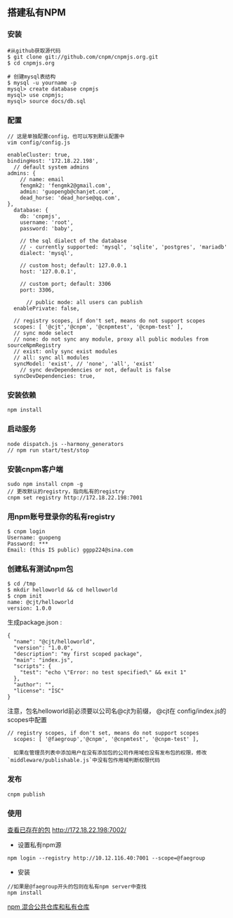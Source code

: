 ## 搭建私有NPM


### 安装
```
#从github获取源代码
$ git clone git://github.com/cnpm/cnpmjs.org.git
$ cd cnpmjs.org

# 创建mysql表结构
$ mysql -u yourname -p
mysql> create database cnpmjs
mysql> use cnpmjs;
mysql> source docs/db.sql
```


### 配置

```
// 这是单独配置config，也可以写到默认配置中
vim config/config.js
```

```
enableCluster: true,
bindingHost: '172.18.22.198',
  // default system admins
admins: {
    // name: email
    fengmk2: 'fengmk2@gmail.com',
    admin: 'guopengb@chanjet.com',
    dead_horse: 'dead_horse@qq.com',
},  
  database: {
    db: 'cnpmjs',
    username: 'root',
    password: 'baby',

    // the sql dialect of the database
    // - currently supported: 'mysql', 'sqlite', 'postgres', 'mariadb'
    dialect: 'mysql',

    // custom host; default: 127.0.0.1
    host: '127.0.0.1',

    // custom port; default: 3306
    port: 3306,

      // public mode: all users can publish
  enablePrivate: false,

  // registry scopes, if don't set, means do not support scopes
  scopes: [ '@cjt','@cnpm', '@cnpmtest', '@cnpm-test' ],
  // sync mode select
  // none: do not sync any module, proxy all public modules from sourceNpmRegistry
  // exist: only sync exist modules
  // all: sync all modules
  syncModel: 'exist', // 'none', 'all', 'exist'
    // sync devDependencies or not, default is false
  syncDevDependencies: true,
```


### 安装依赖

```
npm install
```


### 启动服务

```
node dispatch.js --harmony_generators
// npm run start/test/stop
```


### 安装cnpm客户端 

```
sudo npm install cnpm -g
// 更改默认的registry，指向私有的registry
cnpm set registry http://172.18.22.198:7001
```

### 用npm账号登录你的私有registry

```
$ cnpm login
Username: guopeng
Password: ***
Email: (this IS public) ggpp224@sina.com
```
### 创建私有测试npm包

```
$ cd /tmp
$ mkdir helloworld && cd helloworld
$ cnpm init
name: @cjt/helloworld
version: 1.0.0
```
生成package.json :

```
{
  "name": "@cjt/helloworld",
  "version": "1.0.0",
  "description": "my first scoped package",
  "main": "index.js",
  "scripts": {
    "test": "echo \"Error: no test specified\" && exit 1"
  },
  "author": "",
  "license": "ISC"
}
```
注意，包名helloworld前必须要以公司名@cjt为前缀， @cjt在 config/index.js的scopes中配置

```
// registry scopes, if don't set, means do not support scopes
  scopes: [ '@faegroup','@cnpm', '@cnpmtest', '@cnpm-test' ],

  如果在管理员列表中添加用户在没有添加包的公司作用域也没有发布包的权限，修改 `middleware/publishable.js`中没有包作用域判断权限代码
```

### 发布

```
cnpm publish
```

### 使用

[查看已存在的包]( http://172.18.22.198:7002/)  http://172.18.22.198:7002/

- 设置私有npm源

```
npm login --registry http://10.12.116.40:7001 --scope=@faegroup
``` 
- 安装

```
//如果是@faegroup开头的包则在私有npm server中查找
npm install 
```

[npm 混合公共仓库和私有仓库](https://breeswish.org/blog/2016/02/16/npm-hybridize-public-and-private-repository/)